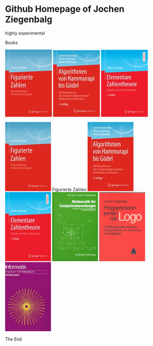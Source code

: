# Github Homepage of Jochen Ziegenbalg 

highly experimental 

Books 

![Figurate Numbers](https://github.com/Jochen-Ziegenbalg/homepage-JZ/blob/master/Figurierte-Zahlen-U1.jpg) 
![](https://github.com/Jochen-Ziegenbalg/homepage-JZ/blob/master/AHG-cover-%20U1-Springer.jpg) 
![](https://github.com/Jochen-Ziegenbalg/homepage-JZ/blob/master/EZTH-cover-U1-Springer.jpg) 

<img src="https://github.com/Jochen-Ziegenbalg/homepage-JZ/blob/master/Figurierte-Zahlen-U1.jpg" border="0" height="225" width="150">  Figurierte Zahlen   <img src="https://github.com/Jochen-Ziegenbalg/homepage-JZ/blob/master/AHG-cover-%20U1-Springer.jpg" border="0" height="225" width="150"> 
<img src="https://github.com/Jochen-Ziegenbalg/homepage-JZ/blob/master/EZTH-cover-U1-Springer.jpg" border="0" height="225" width="150"> 
<img src="https://github.com/Jochen-Ziegenbalg/homepage-JZ/blob/master/Dynamische-Prozesse-U1-pw.jpg" border="0" height="225" width="150"> 
<img src="https://github.com/Jochen-Ziegenbalg/homepage-JZ/blob/master/Programmieren-lernen-mit-Logo-U1.jpg" border="0" height="225" width="150"> 
<img src="https://github.com/Jochen-Ziegenbalg/homepage-JZ/blob/master/Logo-Lern-und-Arbeitsbuch-U1-pw.jpg" border="0" height="225" width="150"> 

The End 
